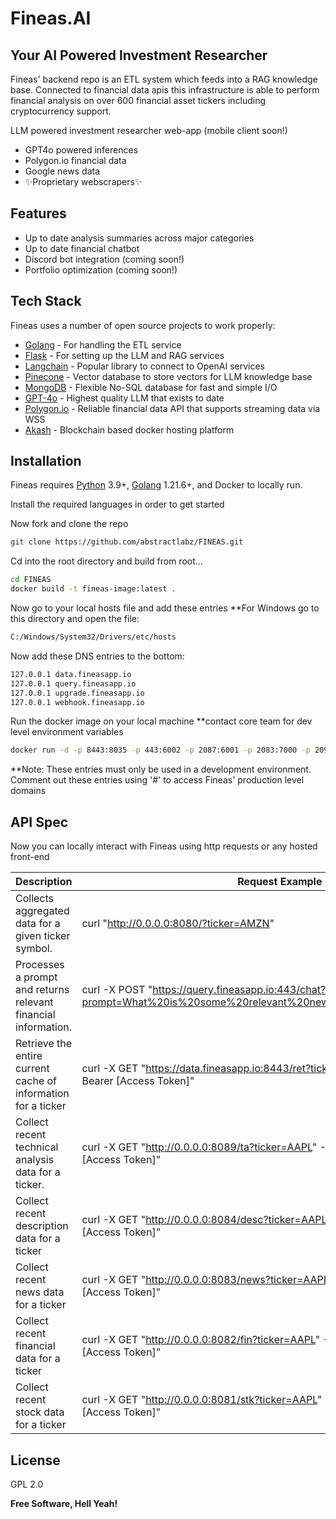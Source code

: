 # Fineas.AI
## Your AI Powered Investment Researcher

Fineas' backend repo is an ETL system which feeds into a RAG knowledge base. Connected to financial data apis this infrastructure is able to perform financial analysis on over 600 financial asset tickers including cryptocurrency support. 

LLM powered investment researcher web-app (mobile client soon!)

- GPT4o powered inferences
- Polygon.io financial data
- Google news data
- ✨Proprietary webscrapers✨

## Features

- Up to date analysis summaries across major categories
- Up to date financial chatbot
- Discord bot integration (coming soon!)
- Portfolio optimization (coming soon!)

## Tech Stack

Fineas uses a number of open source projects to work properly:

- [Golang] - For handling the ETL service
- [Flask] - For setting up the LLM and RAG services
- [Langchain] - Popular library to connect to OpenAI services
- [Pinecone] - Vector database to store vectors for LLM knowledge base
- [MongoDB] - Flexible No-SQL database for fast and simple I/O
- [GPT-4o] - Highest quality LLM that exists to date
- [Polygon.io] - Reliable financial data API that supports streaming data via WSS
- [Akash] - Blockchain based docker hosting platform

## Installation

Fineas requires [Python](https://www.python.org/) 3.9+, [Golang](https://go.dev/) 1.21.6+, and Docker to locally run.

Install the required languages in order to get started

Now fork and clone the repo

```sh
git clone https://github.com/abstractlabz/FINEAS.git
```

Cd into the root directory and build from root...

```sh
cd FINEAS
docker build -t fineas-image:latest .
```

Now go to your local hosts file and add these entries
**For Windows go to this directory and open the file:
```sh
C:/Windows/System32/Drivers/etc/hosts
```

Now add these DNS entries to the bottom:

```sh
127.0.0.1 data.fineasapp.io
127.0.0.1 query.fineasapp.io
127.0.0.1 upgrade.fineasapp.io
127.0.0.1 webhook.fineasapp.io
```

Run the docker image on your local machine 
**contact core team for dev level environment variables

```sh
docker run -d -p 8443:8035 -p 443:6002 -p 2087:6001 -p 2083:7000 -p 2096:7002 -e API_KEY=[API_KEY] -e PASS_KEY=[PASS_KEY] -e MONGO_DB_LOGGER_PASSWORD=[MONGO_DB_LOGGER_PASSWORD] -e OPEN_AI_API_KEY=[OPEN_AI_API_KEY] -e KB_WRITE_KEY=[KB_WRITE_KEY] -e MR_WRITE_KEY=[MR_WRITE_KEY] -e PINECONE_API_KEY=[PINECONE_API_KEY] -e STRIPE_ENDPOINT_SECRET=[STRIPE_ENDPOINT_SECRET] -e STRIPE_SECRET_KEY=[STRIPE_SECRET_KEY] -e REDIRECT_DOMAIN=https://fineas.ai fineas-image:latest
```

**Note: These entries must only be used in a development environment. Comment out these entries using '#' to access Fineas' production level domains  

## API Spec

Now you can locally interact with Fineas using http requests or any hosted front-end

| Description | Request Example |
| ------ | ------ |
| Collects aggregated data for a given ticker symbol.| curl "http://0.0.0.0:8080/?ticker=AMZN"
| Processes a prompt and returns relevant financial information. | curl -X POST "https://query.fineasapp.io:443/chat?prompt=What%20is%20some%20relevant%20news%20around%20amazon%3F"
| Retrieve the entire current cache of information for a ticker | curl -X GET "https://data.fineasapp.io:8443/ret?ticker=AAPL" -H "Authorization: Bearer [Access Token]" 
| Collect recent technical analysis data for a ticker. | curl -X GET "http://0.0.0.0:8089/ta?ticker=AAPL" -H "Authorization: Bearer [Access Token]"
| Collect recent description data for a ticker | curl -X GET "http://0.0.0.0:8084/desc?ticker=AAPL" -H "Authorization: Bearer [Access Token]" |
| Collect recent news data for a ticker | curl -X GET "http://0.0.0.0:8083/news?ticker=AAPL" -H "Authorization: Bearer [Access Token]" |
| Collect recent financial data for a ticker | curl -X GET "http://0.0.0.0:8082/fin?ticker=AAPL" -H "Authorization: Bearer [Access Token]" |
| Collect recent stock data for a ticker | curl -X GET "http://0.0.0.0:8081/stk?ticker=AAPL" -H "Authorization: Bearer [Access Token]" 


## License

GPL 2.0

**Free Software, Hell Yeah!**

[//]: # (These are reference links used in the body of this note and get stripped out when the markdown processor does its job. There is no need to format nicely because it shouldn't be seen. Thanks SO - http://stackoverflow.com/questions/4823468/store-comments-in-markdown-syntax)

   [Golang]: <https://go.dev/>
   [Flask]: <https://flask.palletsprojects.com/en/3.0.x/>
   [Langchain]: <https://www.langchain.com/>
   [Pinecone]: <https://www.pinecone.io/>
   [MongoDB]: <https://www.mongodb.com/products/platform/atlas-database>
   [GPT-4o]: <https://openai.com/index/hello-gpt-4o/>
   [Polygon.io]: <https://polygon.io/>
   [Akash]: <https://akash.network/>
